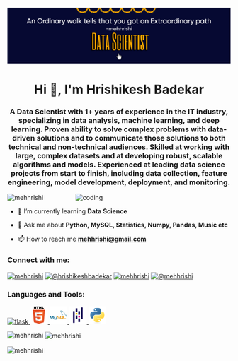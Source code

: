 ![logo](https://github.com/mehhrishi/Hrishikesh-Badekar/blob/main/Copy%20of%20Project%201.jpg)
<h1 align="center">Hi 👋, I'm Hrishikesh Badekar</h1>
<h3 align="center">A Data Scientist with 1+ years of experience in the IT industry, specializing in data analysis, machine learning, and deep learning. Proven ability to solve complex problems with data-driven solutions and to communicate those solutions to both technical and non-technical audiences. Skilled at working with large, complex datasets and at developing robust, scalable algorithms and models. Experienced at leading data science projects from start to finish, including data collection, feature engineering, model development, deployment, and monitoring.</h3>

<img align="right" alt="coding" width="350" src="https://media3.giphy.com/media/qgQUggAC3Pfv687qPC/giphy.gif?cid=ecf05e47daxwfxu29mtjbkbjx7aw045l18qbafh0i7hnz38f&rid=giphy.gif&ct=g">


<p align="left"> <img src="https://komarev.com/ghpvc/?username=mehhrishi&label=Profile%20views&color=0e75b6&style=flat" alt="mehhrishi" /> </p>

- 🌱 I’m currently learning **Data Science**

- 💬 Ask me about **Python, MySQL, Statistics, Numpy, Pandas, Music etc**

- 📫 How to reach me **mehhrishi@gmail.com**

<h3 align="left">Connect with me:</h3>
<p align="left">
<a href="https://twitter.com/mehhrishi" target="blank"><img align="center" src="https://raw.githubusercontent.com/rahuldkjain/github-profile-readme-generator/master/src/images/icons/Social/twitter.svg" alt="mehhrishi" height="30" width="40" /></a>
<a href="https://www.linkedin.com/in/hrishikeshbadekar/" target="blank"><img align="center" src="https://raw.githubusercontent.com/rahuldkjain/github-profile-readme-generator/master/src/images/icons/Social/linked-in-alt.svg" alt="@hrishikeshbadekar" height="30" width="40" /></a>
<a href="https://instagram.com/mehhrishi" target="blank"><img align="center" src="https://raw.githubusercontent.com/rahuldkjain/github-profile-readme-generator/master/src/images/icons/Social/instagram.svg" alt="mehhrishi" height="30" width="40" /></a>
<a href="https://www.youtube.com/@mehhrishi" target="blank"><img align="center" src="https://raw.githubusercontent.com/rahuldkjain/github-profile-readme-generator/master/src/images/icons/Social/youtube.svg" alt="@mehhrishi" height="30" width="40" /></a>
</p>

<h3 align="left">Languages and Tools:</h3>
<p align="left"> <a href="https://flask.palletsprojects.com/" target="_blank" rel="noreferrer"> <img src="https://www.vectorlogo.zone/logos/pocoo_flask/pocoo_flask-icon.svg" alt="flask" width="40" height="40"/> </a> <a href="https://www.w3.org/html/" target="_blank" rel="noreferrer"> <img src="https://raw.githubusercontent.com/devicons/devicon/master/icons/html5/html5-original-wordmark.svg" alt="html5" width="40" height="40"/> </a> <a href="https://www.mysql.com/" target="_blank" rel="noreferrer"> <img src="https://raw.githubusercontent.com/devicons/devicon/master/icons/mysql/mysql-original-wordmark.svg" alt="mysql" width="40" height="40"/> </a> <a href="https://pandas.pydata.org/" target="_blank" rel="noreferrer"> <img src="https://raw.githubusercontent.com/devicons/devicon/2ae2a900d2f041da66e950e4d48052658d850630/icons/pandas/pandas-original.svg" alt="pandas" width="40" height="40"/> </a> <a href="https://www.python.org" target="_blank" rel="noreferrer"> <img src="https://raw.githubusercontent.com/devicons/devicon/master/icons/python/python-original.svg" alt="python" width="40" height="40"/> </a> </p>

<p><img align="left" src="https://github-readme-stats.vercel.app/api/top-langs?username=mehhrishi&show_icons=true&locale=en&layout=compact" alt="mehhrishi" /></p>

<p>&nbsp;<img align="center" src="https://github-readme-stats.vercel.app/api?username=mehhrishi&show_icons=true&locale=en" alt="mehhrishi" /></p>

<p><img align="center" src="https://github-readme-streak-stats.herokuapp.com/?user=mehhrishi&" alt="mehhrishi" /></p>
